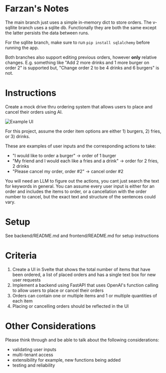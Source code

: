 # Farzan's Notes

The main branch just uses a simple in-memory dict to store orders. The v-sqllite branch uses a sqlite db. Functionally they are both the same except the latter persists the data between runs.

For the sqllite branch, make sure to run `pip install sqlalchemy` before running the app.

Both branches also support editing previous orders, however **only** relative changes. E.g. something like "Add 2 more drinks and 1 more burger on order 2" is supported but, "Change order 2 to be 4 drinks and 6 burgers" is not.


# Instructions

Create a mock drive thru ordering system that allows users to place and cancel their orders using AI.

![Example UI](./image.png)

For this project, assume the order item options are either 1) burgers, 2) fries, or 3) drinks. 

These are examples of user inputs and the corresponding actions to take:
* "I would like to order a burger" -> order of 1 burger
* "My friend and I would each like a fries and a drink" -> order for 2 fries, 2 drinks
* "Please cancel my order, order #2" -> cancel order #2

You will need an LLM to figure out the actions, you cant just search the text for keywords in general. You can assume every user input is either for an order and includes the items to order, or a cancellation with the order number to cancel, but the exact text and structure of the sentences could vary.

# Setup

See backend/README.md and frontend/README.md for setup instructions

# Criteria

1. Create a UI in Svelte that shows the total number of items that have been ordered, a list of placed orders and has a single text box for new user requests
2. Implement a backend using FastAPI that uses OpenAI's function calling to allow users to place or cancel their orders
3. Orders can contain one or multiple items and 1 or multiple quantities of each item
4. Placing or cancelling orders should be reflected in the UI

# Other Considerations

Please think through and be able to talk about the following considerations:

* validating user inputs
* multi-tenant access
* extensibility for example, new functions being added
* testing and reliability

